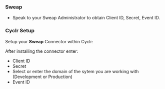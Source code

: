 
### Sweap

*   Speak to your Sweap Administrator to obtain Client ID, Secret, Event ID.

### Cyclr Setup

Setup your **Sweap** Connector within Cyclr:

After installing the connector enter:
 * Client ID
 * Secret
 * Select or enter the domain of the sytem you are working with (Development or Production)
 * Event ID
